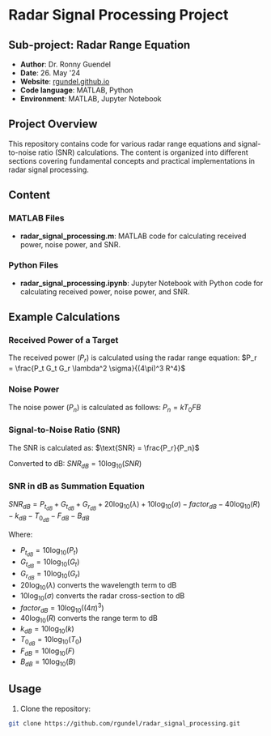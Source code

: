 # Radar Signal Processing Project
## Sub-project: Radar Range Equation

* **Author**: Dr. Ronny Guendel
* **Date**: 26. May '24  
* **Website**: [rgundel.github.io](https://rgundel.github.io/)
* **Code language**: MATLAB, Python
* **Environment**: MATLAB, Jupyter Notebook

## Project Overview

This repository contains code for various radar range equations and signal-to-noise ratio (SNR) calculations. The content is organized into different sections covering fundamental concepts and practical implementations in radar signal processing.

## Content

### MATLAB Files
- **radar_signal_processing.m**: MATLAB code for calculating received power, noise power, and SNR.

### Python Files
- **radar_signal_processing.ipynb**: Jupyter Notebook with Python code for calculating received power, noise power, and SNR.

## Example Calculations

### Received Power of a Target
The received power ($P_r$) is calculated using the radar range equation:
$P_r = \frac{P_t G_t G_r \lambda^2 \sigma}{(4\pi)^3 R^4}$

### Noise Power 
The noise power ($P_n$) is calculated as follows:
$P_n = k  T_0  F  B$

### Signal-to-Noise Ratio (SNR)
The SNR is calculated as:
$\text{SNR} = \frac{P_r}{P_n}$

Converted to dB:
$SNR_{dB} = 10 \log_{10}(SNR)$

### SNR in dB as Summation Equation
$SNR_{dB} = P_{t_{dB}} + G_{t_{dB}} + G_{r_{dB}} + 20 \log_{10}(\lambda) + 10 \log_{10}(\sigma) - factor_{dB} - 40 \log_{10}(R) - k_{dB} - T_{0_{dB}} - F_{dB} - B_{dB}$


Where:
- $P_{t_{dB}} = 10 \log_{10}(P_t)$
- $G_{t_{dB}} = 10 \log_{10}(G_t)$
- $G_{r_{dB}} = 10 \log_{10}(G_r)$
- $20 \log_{10}(\lambda)$ converts the wavelength term to dB
- $10 \log_{10}(\sigma)$ converts the radar cross-section to dB
- $factor_{dB} = 10 \log_{10}((4 \pi)^3)$
- $40 \log_{10}(R)$ converts the range term to dB
- $k_{dB} = 10 \log_{10}(k)$
- $T_{0_{dB}} = 10 \log_{10}(T_0)$
- $F_{dB} = 10 \log_{10}(F)$
- $B_{dB} = 10 \log_{10}(B)$

## Usage

1. Clone the repository:
```sh
git clone https://github.com/rgundel/radar_signal_processing.git
